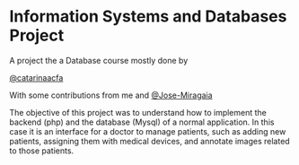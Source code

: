 # Information Systems and Databases Project

A project the a Database course mostly done by

[@catarinaacfa](https://github.com/catarinaacfa)

With some contributions from me and [@Jose-Miragaia ](https://github.com/Jose-Miragaia)


The objective of this project was to understand how to implement the backend (php) and the database (Mysql) of a normal application.
In this case it is an interface for a doctor to manage patients, such as adding new patients, assigning them with medical devices, and annotate images related to those patients.
